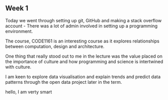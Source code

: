 ## Week 1

Today we went through setting up git, GitHub and making a stack overflow account - There was a lot of admin involved in setting up a programming environment.

The course, CODE1161 is an interesting course as it explores relationships between computation, design and architecture.

One thing that really stood out to me in the lecture was the value placed on the importance of culture and how programming and science is intertwined with culture.

I am keen to explore data visualisation and explain trends and predict data patterns through the open data project later in the term.

hello, I am verty smart
